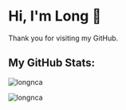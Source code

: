 # Hi, I'm Long 👋

Thank you for visiting my GitHub.

<!-- ## About Me: 

Thank you for visiting my GitHub. Here's a brief introduction about myself. 

- :man_student: I come from a Chemical Engineering background and am pursuing a Master's in Software Engineering.
- :man_mechanic: Over the years, I've had the privilege of working across diverse industries, such as oil and gas, manufacturing, operations, and healthcare, in all roles geared toward data-driven solutions.
- :computer: At my current job, I’m building an entire end-to-end data portal and system from the ground up, applying my skills in database design, data modelling, analytics, visualization, and front-end web development.
- :microscope: My passion for data and tech is more than just a job; it's a personal journey of continuous learning and growth.

## What I'm Learning:

- I code (almost) daily to get better at solving problems. Check out my streak below!
- I mostly learn from books, taking notes with pen and paper (I'm old-school and I know it).
- I’m enthusiastic about the cloud tech and studying for the Azure DP-100 and DP-203 exams.

## How to reach me:
  
- LinkedIn: [in/longnca](https://www.linkedin.com/in/longnca/)

## Languages and Tools:

[![My Skills](https://skillicons.dev/icons?i=py,django,docker,git,mysql,postgres,aws,azure,gcp,html,css,js&perline=6)](https://skillicons.dev) -->

## My GitHub Stats:

<p><img align="center" src="https://github-readme-stats.vercel.app/api/top-langs/?username=longnca&size_weight=1.0&count_weight=0.0&langs_count=8&show_icons=true&locale=en&layout=compact" alt="longnca" /></p>
<p><img align="center" src="https://github-readme-streak-stats.herokuapp.com?user=longnca" alt="longnca" /></p>

<!-- This is the legacy section 
[![longnca's Top Languages](https://github-readme-stats.vercel.app/api/top-langs/?username=longnca&theme=default&show_icons=true&hide_border=false&layout=compact)](https://gh-stats-gen.vercel.app/)

[![longnca's Streak](https://github-readme-streak-stats.herokuapp.com/?user=longnca&theme=default&hide_border=false)](https://gh-stats-gen.vercel.app/)
-->
